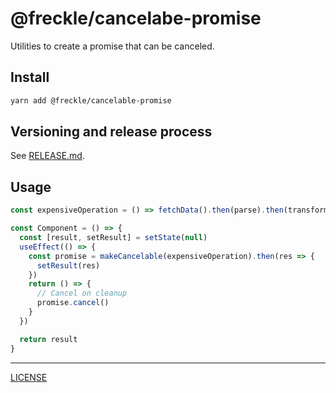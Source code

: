 # @freckle/cancelabe-promise

Utilities to create a promise that can be canceled.

## Install

```sh
yarn add @freckle/cancelable-promise
```

## Versioning and release process

See [RELEASE.md](./RELEASE.md).

## Usage

```ts
const expensiveOperation = () => fetchData().then(parse).then(transform)

const Component = () => {
  const [result, setResult] = setState(null)
  useEffect(() => {
    const promise = makeCancelable(expensiveOperation).then(res => {
      setResult(res)
    })
    return () => {
      // Cancel on cleanup
      promise.cancel()
    }
  })

  return result
}
```

---

[LICENSE](./LICENSE)
